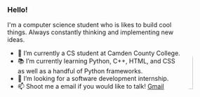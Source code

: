 ### Hello!

<img width="20%" align="right" style="border-radius:50%" alt="Github" src="https://i.imgur.com/Wb64Jle.png" />

I'm a computer science student who is likes to build cool things. Always constantly thinking and implementing new ideas. 

- 🔭 I’m currently a CS student at Camden County College.
- 📚 I’m currently learning Python, C++, HTML, and CSS as well as a handful of Python frameworks.
- 👯 I’m looking for a software development internship. 
- 📫 Shoot me a email if you would like to talk!   [Gmail](mailto:murp3817@gmail.com)
